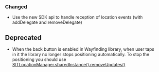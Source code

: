 ### Changed
- Use the new SDK api to handle reception of location events (with addDelegate and removeDelegate)

## Deprecated
- When the back button is enabled in Wayfinding library, when user taps in it the library no longer stops positioning 
automatically. To stop the positioning you should use [SITLocationManager.sharedInstance().removeUpdates()](https://developers.situm.com/sdk_documentation/ios/documentation/protocols/sitlocationinterface#/c:objc(pl)SITLocationInterface(im)removeUpdates)